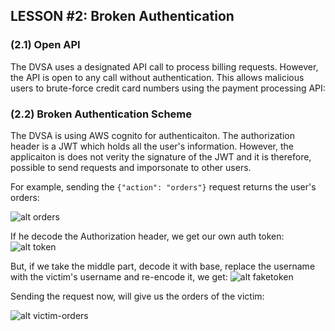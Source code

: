 ## LESSON #2: Broken Authentication

### (2.1) Open API
The DVSA uses a designated API call to process billing requests. However, the API is open to any call without authentication. This allows malicious users to brute-force credit card numbers using the payment processing API:






### (2.2) Broken Authentication Scheme

The DVSA is using AWS cognito for authenticaiton. The authorization header is a JWT which holds all the user's information. However, the applicaiton is does not verity the signature of the JWT and it is therefore, possible to send requests and imporsonate to other users.

For example, sending the ```{"action": "orders"}``` request returns the user's orders:

![alt orders](https://i.imgur.com/iqsj7Bw.png)

If he decode the Authorization header, we get our own auth token:
![alt token](https://i.imgur.com/3NOqFbJ.png)

But, if we take the middle part, decode it with base, replace the username with the victim's username and re-encode it, we get:
![alt faketoken](https://i.imgur.com/Dkp8v80.png)

Sending the request now, will give us the orders of the victim:

![alt victim-orders](https://i.imgur.com/Vr9eufx.png)


